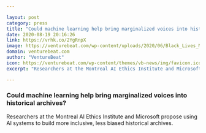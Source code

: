 ```yaml
---

layout: post
category: press
title: "Could machine learning help bring marginalized voices into historical archives?"
date: 2020-08-19 20:16:26
link: https://vrhk.co/2YgRnpX
image: https://venturebeat.com/wp-content/uploads/2020/06/Black_Lives_Matter_Hyde_Park_London_protest_3.6.27-e1591395900176.jpg?w=1200&strip=all
domain: venturebeat.com
author: "VentureBeat"
icon: https://venturebeat.com/wp-content/themes/vb-news/img/favicon.ico
excerpt: "Researchers at the Montreal AI Ethics Institute and Microsoft propose using AI systems to build more inclusive, less biased historical archives."

---
```


### Could machine learning help bring marginalized voices into historical archives?

Researchers at the Montreal AI Ethics Institute and Microsoft propose using AI systems to build more inclusive, less biased historical archives.